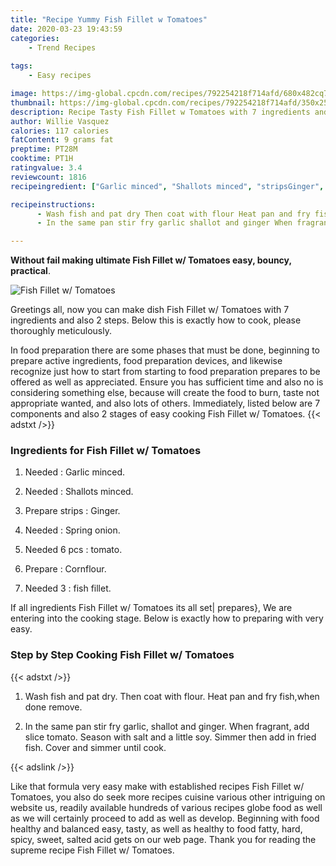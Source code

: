 ```yaml
---
title: "Recipe Yummy Fish Fillet w Tomatoes"
date: 2020-03-23 19:43:59
categories:
    - Trend Recipes
    
tags:
    - Easy recipes

image: https://img-global.cpcdn.com/recipes/792254218f714afd/680x482cq70/fish-fillet-w-tomatoes-recipe-main-photo.jpg
thumbnail: https://img-global.cpcdn.com/recipes/792254218f714afd/350x250cq70/fish-fillet-w-tomatoes-recipe-main-photo.jpg
description: Recipe Tasty Fish Fillet w Tomatoes with 7 ingredients and 2 stages of easy cooking.
author: Willie Vasquez
calories: 117 calories
fatContent: 9 grams fat
preptime: PT28M
cooktime: PT1H
ratingvalue: 3.4
reviewcount: 1816
recipeingredient: ["Garlic minced", "Shallots minced", "stripsGinger", "Spring onion", "6 pcstomato", "Cornflour", "3fish fillet"]

recipeinstructions: 
      - Wash fish and pat dry Then coat with flour Heat pan and fry fishwhen done remove 
      - In the same pan stir fry garlic shallot and ginger When fragrant add slice tomato Season with salt and a little soy Simmer then add in fried fish Cover and simmer until cook

---
```




**Without fail making ultimate Fish Fillet w/ Tomatoes easy, bouncy, practical**. 


![Fish Fillet w/ Tomatoes](https://img-global.cpcdn.com/recipes/792254218f714afd/680x482cq70/fish-fillet-w-tomatoes-recipe-main-photo.jpg "Fish Fillet w/ Tomatoes")




Greetings all, now you can make dish Fish Fillet w/ Tomatoes with 7 ingredients and also 2 steps. Below this is exactly how to cook, please thoroughly meticulously.

In food preparation there are some phases that must be done, beginning to prepare active ingredients, food preparation devices, and likewise recognize just how to start from starting to food preparation prepares to be offered as well as appreciated. Ensure you has sufficient time and also no is considering something else, because will create the food to burn, taste not appropriate wanted, and also lots of others. Immediately, listed below are 7 components and also 2 stages of easy cooking Fish Fillet w/ Tomatoes.
{{< adstxt />}}

### Ingredients for Fish Fillet w/ Tomatoes


1. Needed  : Garlic minced.

1. Needed  : Shallots minced.

1. Prepare strips : Ginger.

1. Needed  : Spring onion.

1. Needed 6 pcs : tomato.

1. Prepare  : Cornflour.

1. Needed 3 : fish fillet.



If all ingredients Fish Fillet w/ Tomatoes its all set| prepares}, We are entering into the cooking stage. Below is exactly how to preparing with very easy.

### Step by Step Cooking Fish Fillet w/ Tomatoes

{{< adstxt />}}


1. Wash fish and pat dry. Then coat with flour. Heat pan and fry fish,when done remove.



1. In the same pan stir fry garlic, shallot and ginger. When fragrant, add slice tomato. Season with salt and a little soy. Simmer then add in fried fish. Cover and simmer until cook.





{{< adslink />}}

Like that formula very easy make with established recipes Fish Fillet w/ Tomatoes, you also do seek more recipes cuisine various other intriguing on website us, readily available hundreds of various recipes globe food as well as we will certainly proceed to add as well as develop. Beginning with food healthy and balanced easy, tasty, as well as healthy to food fatty, hard, spicy, sweet, salted acid gets on our web page. Thank you for reading the supreme recipe Fish Fillet w/ Tomatoes.
